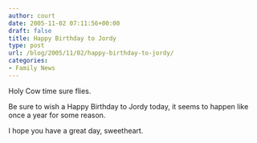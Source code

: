 ```yaml
---
author: court
date: 2005-11-02 07:11:56+00:00
draft: false
title: Happy Birthday to Jordy
type: post
url: /blog/2005/11/02/happy-birthday-to-jordy/
categories:
- Family News
---
```


Holy Cow time sure flies.

Be sure to wish a Happy Birthday to Jordy today, it seems to happen like once a year for some reason.

I hope you have a great day, sweetheart.
